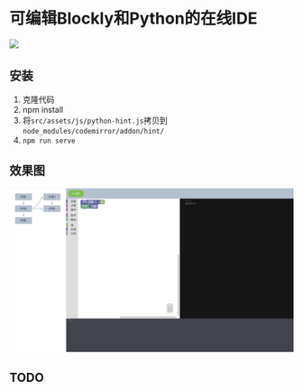 # 可编辑Blockly和Python的在线IDE
![](https://img.shields.io/badge/license-MIT-000000.svg)

## 安装
1. 克隆代码
2. npm install
3. 将`src/assets/js/python-hint.js`拷贝到`node_modules/codemirror/addon/hint/`
4. `npm run serve`

## 效果图
![](./image.png)

## TODO
